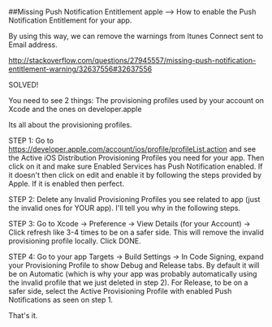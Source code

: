 ##Missing Push Notification Entitlement apple --> How to enable the Push Notification Entitlement for your app.

By using this way, we can remove the warnings from Itunes Connect sent to Email address.

http://stackoverflow.com/questions/27945557/missing-push-notification-entitlement-warning/32637556#32637556

SOLVED!

You need to see 2 things: The provisioning profiles used by your account on Xcode and the ones on developer.apple

Its all about the provisioning profiles.

STEP 1: Go to https://developer.apple.com/account/ios/profile/profileList.action and see the Active iOS Distribution Provisioning Profiles you need for your app. Then click on it and make sure Enabled Services has Push Notification enabled. If it doesn't then click on edit and enable it by following the steps provided by Apple. If it is enabled then perfect.

STEP 2: Delete any Invalid Provisioning Profiles you see related to app (just the invalid ones for YOUR app). I'll tell you why in the following steps.

STEP 3: Go to Xcode -> Preference -> View Details (for your Account) -> Click refresh like 3-4 times to be on a safer side. This will remove the invalid provisioning profile locally. Click DONE.

STEP 4: Go to your app Targets -> Build Settings -> In Code Signing, expand your Provisioning Profile to show Debug and Release tabs. By default it will be on Automatic (which is why your app was probably automatically using the invalid profile that we just deleted in step 2). For Release, to be on a safer side, select the Active Provisioning Profile with enabled Push Notifications as seen on step 1.

That's it.